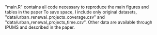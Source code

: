 "main.R" contains all code necessary to reproduce the main figures and tables in the paper
To save space, I include only original  datasets, "data/urban_renewal_projects_coverage.csv" and "data/urban_renewal_projects_time.csv". Other data are available through IPUMS and described in the paper.
